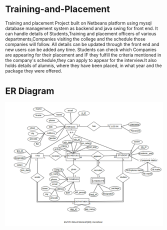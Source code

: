 # Training-and-Placement
Training and placement Project built on Netbeans platform using mysql database management system as backend and java swing for front end. It can handle details of Students,Training and placement officers of various departments,Companies visiting the college and the schedule those companies will follow. All details can be updated through the front end and new users can be added any time. Students can check which Companies are appearing for their placement and IF they fulfill the criteria mentioned in the company's schedule,they can apply to appear for the interview.It also holds details of alumnis, where they have been placed, in what year and the package they were offered.
# ER Diagram
![ER Diagram](https://github.com/aliasgar521/Training-and-Placement/blob/master/Screenshots/ER1.png)
